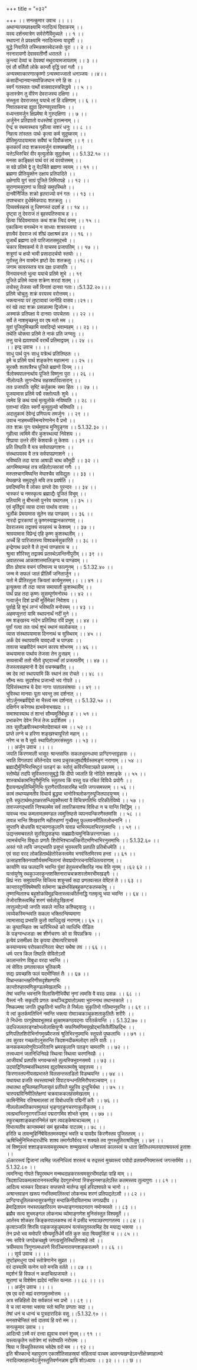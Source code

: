 +++
title = "०३२"

+++
।। सनत्कुमार उवाच ।। ।।  
अथान्यत्सम्प्रवक्ष्यामि नरादित्यं दिवाकरम् ।।  
यस्य दर्शनमात्रेण सर्वरोगैर्विमुच्यते ।। १ ।।  
स्थापनां ते प्रवक्ष्यामि नरादित्यस्य यादृशी ।।  
युद्धे निवारिते तस्मिन्रक्तस्वेदजयोः पुरा ।। २ ।।  
नरनारायणौ देवाववतीर्णौ धरातले ।।  
कुन्त्यां देव्यां च देवक्यां मथुरायामजायताम् ।। ३ ।।  
एवं तौ वर्तितौ लोके कान्तौ वृद्धिं परां गतौ ।।  
अन्यस्मात्कारणात्कृष्णो ऽन्यस्माज्जातो धनञ्जयः ।।४।।  
कंसादीन्दानवान्सर्वान्निजघान रणे हि सः ।।  
स्वर्गं गतस्ततः पार्थो वासवादस्त्रसिद्धये ।। ५ ।।  
कृतास्त्रेण तु वीरेण देवराजस्य दक्षिणा ।।  
संस्तुता देवराजस्तु ययाचे तां हि दक्षिणाम् ।। ६ ।।  
निवातकवचा ह्युग्रा हिरण्यपुरवासिनः ।।  
वध्यन्तामर्जुन क्षिप्रमेषा मे गुरुदक्षिणा ।। ७ ।।  
अर्जुनेन प्रतिज्ञातो वधस्तेषां दुरात्मनाम् ।।  
ऐन्द्रं स रथमास्थाय गृहीत्वा सशरं धनुः ।। ८ ।।  
निहत्य तांस्ततः पार्थः कृत्वा कर्म सुदुष्करम् ।।  
प्रीतिमुत्पादयामास सर्वेषां च दिवौकसाम् ।। ९ ।।  
कृतकार्यं तदा शक्रस्त्वर्जुनं वाक्यमब्रवीत् ।।  
यत्तेऽभिरुचिरं वीर मृत्युलोके सुदुर्लभम् ।। 5.1.32.१० ।।  
मनसा काङ्क्षितं पार्थ वरं त्वं वरयोत्तमम् ।।  
स वव्रे प्रतिमे द्वे तु येऽर्चिते ब्रह्मणा स्वयम् ।। ११ ।।  
ब्रह्मणा प्रीतियुक्तेन दक्षाय प्रतिपादिते ।।  
दक्षेणापि युगं साग्रं पूजिते तिमिरापहे ।। १२ ।।  
सुराणामसुराणां च विग्रहे समुपस्थिते ।।  
दानवैर्निर्जितः शक्रो हृतराज्यो वनं गतः ।। १३ ।।  
तपश्चचार दुर्धर्षमेकपादः शतक्रतुः ।।  
दिव्यवर्षसहस्रं तु धिषणस्तं ददर्श ह ।। १४ ।।  
दृष्ट्वा तु देवराजं तं बृहस्पतिरुवाच ह ।।  
हित्वा त्रिदिवमायातः कथं शक्र त्विदं वनम् ।। १५ ।।  
एकाकिना वनस्थेन न साध्याः शत्रवस्त्वया ।।  
ज्ञात्वैवं देवराज त्वं शीघ्रं दक्षाश्रमं व्रज ।। १६ ।।  
पूजार्थे ब्रह्मणा दत्ते पारिजातसमुद्भवे ।।  
चकार विश्वकर्मा ये ते याचस्व प्रजापतिम् ।। १७ ।।  
शत्रूणां च क्षयो भावी प्रसादादर्चयो स्तयोः ।।  
गुरोस्तु तेन वाक्येन हृष्टो देवः शतक्रतुः ।।१८।।  
जगाम सत्वरस्तत्र यत्र दक्षः प्रजापतिः ।।  
विनयावनतो भूत्वा ययाचे प्रतिमे शुभे ।। १९  
पूजिते प्रतिमे व्यास शक्रेण शरदां शतम् ।।  
तयोस्तु तेजसा सर्वे विनाशं दानवा गताः।।5.1.32.२०।।।  
प्रतिमे चोचुतुः शक्रं वरयस्व वरोत्तमम्।।  
भक्त्यानया परं तुष्टावावां जानीहि वासव।।२१।।  
वरं वव्रे तदा शक्रः प्रसन्नात्मा द्विजोत्म।।  
अस्माकं प्रतिपक्षा ये दानवाः पापचेतसः ।। २२ ।।  
सर्वे ते नाशमृच्छन्तु वर एष मतो मम ।।  
युवां पूजितुमिच्छामि यावदिन्द्रो भवाम्यहम् ।। २३ ।।  
तथेति चोक्त्वा प्रतिमे ते नाकं प्रति जग्मतुः ।।  
तत्तु याचे ह्यवश्यार्थे वरार्थे प्रतिमाद्वयम् ।। २४ ।।  
।। इन्द्र उवाच ।। ।।  
साधु पार्थ पुनः साधु यत्रेत्थं प्रतितिष्ठतः ।।  
इमे च प्रतिमे पार्थ शङ्करेण महात्मना ।। २५ ।।  
सुरक्तैः शतपत्रैश्च पूजिते ब्रह्मणो दिनम् ।।।  
त्रैलोक्यपालनार्थाय पूजिते विष्णुना पुरा ।। २६ ।।  
नीलोत्पलैः सुगन्धैश्च सहस्रपरिवत्सरान् ।।  
ततः प्रजापतिः सृष्टिं कर्तुकामः समा हितः ।। २७ ।।  
पूजयामास प्रतिमे पद्मै रक्तोत्पलैः शुभैः ।।  
त्वमेव हि कथं पार्थ मृत्युलोके नयिष्यति ।। २८ ।।  
एताभ्यां रहितः स्वर्गो मृत्युतुल्यो भविष्यति ।।  
अदातुकामं देवेन्द्रं प्रणिपत्य तमर्जुनः ।। २९ ।।  
उवाच नाहमर्थ्यस्मिन्वरेणानेन वै प्रभो ।।  
ततः शक्रः पुनः पार्थमुवाच मुनिपुङ्गव ।। 5.1.32.३० ।।  
गृहीत्वा त्वमिमे वीर कुशस्थल्यां निवेशय ।।  
शिप्राया उत्तरे तीरे केशवार्कं तु केशवः ।। ३१ ।।  
प्रति तिष्ठति वै यत्र सर्वपापप्रणाशनः ।।  
संस्थापयस्व वै तत्र सर्वपापप्रणाशने ।।  
भविष्यति तदा यात्रा आषाढी चाथ कौमुदी ।। ३२ ।।  
आगमिष्याम्यहं तत्र सहितोऽप्सरसां गणैः ।।  
मरुतश्चागमिष्यन्ति मेघाश्चैव सविद्युतः ।। ३३ ।।  
मेघखण्डे समुद्भूते मयि तत्र प्रवर्षति ।।  
प्रवदिष्यन्ति वै लोकाः प्राप्तो देवः पुरन्दरः ।। ३४ ।।  
भास्करं च नमस्कृत्य ब्रह्माद्यैः पूजितं विभुम् ।।  
प्रतियामि तु बीभत्सो पुनरेव यथागतम् ।। ३५ ।।  
एवं मृर्तिद्वयं व्यास दत्त्वा पार्थाय वासवः ।।  
भूर्लोकं प्रेषयामास सूतेन सह पाण्डवम् ।। ३६ ।।  
नारदो द्वारकायां तु कृष्णस्याह्वानकारणात् ।।  
देवराजस्य तद्वाक्यं सरहस्यं च केशवम् ।। ३७ ।।  
श्रावयामास विप्रेन्द्रं एहि कृष्ण कुशस्थलीम् ।।  
अर्च्चे हि पारिजातस्य विश्वकर्मसुकारिते ।। ३८ ।।  
इन्द्रेणाथ प्रदत्ते वै ते तुभ्यं पाण्डवाय च ।।  
श्रुत्वा शौरिस्तु तद्वाक्यं प्रतस्थेऽवन्तिनीपुरीम् ।। ३९ ।।  
अवातरच्च आकाशात्तमालिङ्ग्य च पाण्डवम् ।।  
प्रीतः प्रोवाच वचनं परिष्वज्य च फाल्गुनम् ।। 5.1.32.४० ।।  
जन्म मे सफलं जातं प्रीतिर्मे जनितार्जुन ।।  
यतो मे प्रीतिरतुला क्रियतां कार्यमुत्तमम्।। ।। ४१ ।।  
इत्युक्त्वा तौ तदा व्यास समायातौ कुशस्थलीम् ।।  
पार्थं प्राह तदा कृष्णः सुसम्पूर्णमनोरथः ।। ४२ ।।  
गत्वार्जुन दिशं प्राचीं मूर्तिमेकां निवेशय ।।  
पूर्वाह्ने हि शुभं लग्नं भविष्यति मनोरमम् ।। ४३ ।।  
अहमप्युत्तरां यामि स्थापनार्थं नदीं मुने ।।  
मम शङ्खस्य नादेन प्रतितिष्ठ रविं प्रभुम् ।। ४४ ।।  
पूर्वां गत्वा ततः पार्थ शुभं स्थानं व्यलोकयत् ।।  
व्यास संस्थापयामास दिननाथं च सुस्थिरम् ।। ४५ ।।  
अर्कं देवं स्थापयामि यावद्दध्यौ च पाण्डवः ।।  
तावत्स चाब्रवीदेनं स्थानं कारय शोभनम् ।। ४६ ।।  
कथयामास पार्थाय तेजसा तेन दुःसहम् ।।  
सव्यसाची ततो भीतो दृष्ट्वार्च्चां तां प्रजल्पतीम् ।। ४७ ।।  
तेजस्त्वसहमानो वै देवं वचनमब्रवीत् ।।  
क्व देव त्वां स्थापयामि किं स्थानं तव रोचते ।। ४८ ।।  
सौम्य रूपः सुदर्शश्च प्रजाभ्यो भव गोपते ।।  
दिविसंस्थाश्च ये देवा नागाः पातालसंश्रयाः ।। ४९ ।।  
भुविस्था मानवाः पूता भवन्तु तव दर्शनात् ।।  
सोऽर्जुनमब्रवीद्देवो मा भैस्त्वं मम दर्शनात् ।। 5.1.32.५० ।।  
दक्षिणेन करेणाथ ह्यभयेनाभयप्रदः ।।  
समाश्वास्याथ तं शान्तं सौम्यमूर्तिर्बभूव ह ।। ५१ ।।  
प्रभाकरेण देवेन निजं तेजः प्रदर्शितम ।।  
ततः सूर्योऽब्रवीत्स्थानमेतदेवाचलं मम ।। ५२ ।।  
प्राप्ते लग्ने च हरिणा शङ्खश्चापूरितो महान् ।।  
नरेण च स वै सूर्यः स्थापितोऽमरसंस्तुतः ।। ५३ ।।  
।। अर्जुन उवाच ।। ।।  
जयति किरणमाली भासुरः श्रान्तसप्तिः सकलभुवनधामा प्राग्दिगन्ताट्टहासः ।।  
भवति विगतपापं कीर्तनादेव यस्य प्रचुरकलुषदोषैर्ग्रस्तमङ्गं नराणाम् ।। ५४ ।।  
ब्रह्माद्यैर्मुनिभिरभिष्टुतं पतङ्गं कः स्तोतुं कविरभिवाञ्छते प्रकामम् ।।  
स्तोष्येहं तदपि सुविस्तरात्सुबुद्धे किं दीपो ज्वलति हि नोदिते शशाङ्के ।। ५५ ।।  
शास्त्रार्थकामनिपुणैर्मुनिभिः स्तुतस्य किं वस्तु यन्न रचितं विविधैः प्रयोगैः ।।  
द्वैपायनप्रभृतिभिर्मुनिभिः पुराणैरापीतसारमिह भाति जगत्समस्तम् ।। ५६ ।।  
कामं तथाप्यहमतीव विचार्य ब्रुद्ध्या भानोस्त्रिलोकगुरुपूजितपादयुग्मम् ।।  
वृत्तैः स्फुटार्थमधुराक्षरसन्धियुक्तैस्त्वां वै विचित्रगतिभिः परिकीर्तयिष्ये ।। ५७ ।।  
तावज्जगद्भवति निश्चलमेव सर्वं तावत्क्रियाश्च विविधा न च यान्ति सिद्धिम् ।।  
यावच्च नाथ कमलामलमण्डल त्वमुत्तिष्ठसे व्यपनयन्किरणैस्तमांसि ।। ५८ ।।  
तावन्न भान्ति शिखराणि महीरुहाणां गुच्छैस्तु फुल्लवनमीलितलोचनानि ।।  
सुप्तानि बोधयसि षट्चरणाकुलानि यावन्न भाभिरमलाभिरनुत्तमाभिः ।। ५९ ।।  
उद्यन्तमम्बरतले सुरसिद्धसङ्घाः सब्रह्मदैत्यमुनिकिन्नरनागयक्षाः ।।  
त्वामर्चयन्ति विबुधाः प्रणतैः शिरोभिश्चञ्चत्किरीटमणिभाभिरनुत्तमाभिः ।। 5.1.32.६० ।।  
अस्तं गते त्वयि जगद्भवति प्रसुप्तं भूयस्त्वयि प्रतपति प्रतिबोधमेति ।।  
एवं सदा वरद लोकहितार्थहेतोरेकस्त्वमेव भगवंस्तिमिरस्य हन्ता ।। ६१ ।।  
उत्साहशक्तिनयशौर्यसमन्वितानां सेवाप्रयोगरचनाविधितत्पराणाम् ।।  
कार्याणि यन्न फलदानि भवन्ति पुंसां हेतुस्त्वभक्तिरिह नाथ वेति नूनम् ।।६२ ६२ ।।  
यत्संयुगेषु रथकुञ्जरकुन्तशक्तिनाराचचक्रशरतोमरभीमखड्गैः ।।  
क्षिप्रं नराः समुपयान्ति विजित्य शत्रून्सर्वं सदा प्रणतवत्सल वेष्टितं ते ।। ६३ ।।  
कान्तारदुर्गविषमेष्वपि वर्तमाना ऋक्षेभसिंहबहुकण्टकतस्करेषु ।।  
तृष्णान्विताश्च बहुशोकविमूढचित्तास्त्वत्कीर्तनाद्धि गतमृत्यु भया भवन्ति ।। ६४ ।।  
तेजोराशिस्त्वमिह शरणं सर्वतोदुःखितानां  
त्वत्तुल्योऽन्यो जगति सकले नास्ति कश्चिद्दयालुः ।।  
त्वय्येकस्मिन्भवति सकला भक्तिरन्विष्यमाणा  
त्वामासाद्य प्रभवति कुतो व्याधिदुःखं नराणाम्।। ६५ ।।  
कः कुष्ठाभिहतः क्व चारिभिरथो को व्याधिभिः पीडितः  
के पङ्ग्वन्धजडाः क्व शीर्णचरणः को वा विपन्नक्रियः ।।  
इत्येवं प्रसमीक्ष्य देव कृपया दोषात्परित्रायसे  
कस्यान्यस्य परोपकारनिरता चेष्टा यथैषा तव ।। ६६ ।।  
धर्मः परत्र किल तिष्ठति सेवितोऽसौ  
कालान्तरेण विबुधा वरदा भवन्ति ।।  
त्वं सेवितः प्रणतवत्सल भूतिकामैः  
सद्यः प्रयच्छसि फलं यदभीप्सितं तैः ।। ६७ ।।  
विभ्रान्तकान्तहरिणीसदृशेक्षणाभिः  
कान्तोरुहारमणिकुण्डलमेखलाभिः ।।  
तेषां भवन्ति भवनानि विलासिनीभिर्येषां नृणां त्वमसि वै वरदः प्रसन्नः ।। ६८ ।।  
यैस्त्वं नरैः सकृदपि प्रणतः कथञ्चिद्ध्यातोऽथवा भुवननाथ तथान्तकाले ।।  
निष्कल्मषा जगति दुष्कृतिनो भवन्ति ते निर्मलाः सुकृतिनो गतिमाप्नुवन्ति ।। ६९ ।।  
ये त्वां कुतर्कमतिभिर्न नमन्ति भक्त्या रोमाञ्चकञ्चुकशताकुलितैः शरीरैः ।।  
ते निर्धनाः परगृहेष्ववभूतमन्नं क्षुत्क्षामकण्ठवदनाः परितर्कयन्ति ।। 5.1.32.७० ।।  
उदधिजलतरङ्गक्षोभलोलाक्षियुग्मैः सफणिमणिमयूखोद्भासितैर्लेलिहद्भिः ।।  
प्रणिपतितशिरोभिर्नागमुख्यैरजस्रं श्रुतिभिरनुपमाभिः स्तूयसे पुष्कलाभिः ।। ७१ ।।  
तव सुरवर गच्छतोऽनुसरन्ति त्रिदशनदीकमलोद्ग तानि वातैः ।।  
कनककमलरेणुपिञ्जरितानि भ्रमरकुलानि पतङ्ग चामराणि ।। ७२ ।।  
तत्त्वध्यानं जलनिधिनिवहे स्थित्वा स्थित्वा चरणनिवहैः ।।  
आजीवार्थं प्रतपसि भगवन्कस्ते तुल्यस्त्रिभुवनसमये ।। ७३ ।।  
उदयाद्रिनितम्बसंस्थितस्य ह्युदयेष्वस्तमयेषु चावृतस्य ।।  
किरणास्तपनीयसप्रभास्ते विलसन्तस्तडितो विडम्बयन्ति ।। ७४ ।।  
यथायथा व्रजति रथस्तवाम्बरे विपाटयन्धनतिमिरौघसञ्चयान् ।।  
तथातथा क्षुभितमहानिलासृतं प्रतीयते मुहुरिव दुन्दुभिर्यथा ।। ७५ ।।  
चारुपद्मविनिमीलितेक्षणां चक्रवाककलहंसमेखलाम् ।।  
कामिनीमिव रतिश्रमालसां तां विबोधयसि पद्मिनीं करैः ।। ७६ ।।  
नीललोलमतिकान्तमुत्पलं भृङ्गतुङ्गचरणाकुलीकृतम् ।।  
त्वत्प्रभाभिरनुरागरञ्जितं पद्मरागमिव शोभते भृशम् ।। ७७ ।।  
स्फुरच्छशाङ्कहारनिर्मलं खग त्वदङ्केष्वचञ्चलम् ।।  
विभात्यतीव कान्तमम्बरं समं बृहच्चैक पाटलम्।। ७८ ।।  
हरिति च तावन्मुहिर्निषेविततमस्यशुभं भवति च यावदैव किरणैस्तव पूजिततरम् ।।  
ऋषिभिर्मुनिभिरुदारधीभिः शाश्व तमार्गपरैर्वरद न शक्यते तव गुणस्तुतिराश्रयितुम् ।। ७९ ।।  
त्वं विष्णुस्त्वं शशाङ्कस्त्वमसुरमथनः शण्मुखस्त्वं धनेशस्त्वं कालस्त्वं च धाता क्षितिधरमलयापाश्रयस्त्वं हुताशः ।।  
ॐकारस्त्वं द्विजानां त्वमिह जलनिधित्वं शरस्त्वं च रुद्रस्त्वं मुख्यस्त्वं पयोदो व्रतयमनियमास्त्वं जगत्सर्वमेव ।। 5.1.32.८० ।।  
त्वमनिन्द्य गोपते त्रिपुरमथन मन्मथदाहकरस्त्वमसुरभीमदर्पहा पाहि माम् ।।  
त्रिदशाधिपकमलवराननस्त्वमिह देवगुरुर्भगवां स्त्रिभुवनमण्डलेऽस्ति कतमस्तव तुल्यगुणः ।। ८१ ।।  
आदित्य भास्कर दिवाकर सप्तसप्ते मार्तण्ड सूर्य हरिदश्वपते च भानो ।।  
अश्रान्तवाहन खरूप गभस्तिमालिंस्त्वां लोकनाथ शरणं प्रतिपद्यतेऽसौ ।। ८२ ।।  
प्राग्दिग्वधूतिलकभासुरकर्णपूर मन्दाकिनीदयितनाथ जगत्प्रदीप ।।  
हेमाद्रितापन नभस्तलहारिरत्न सन्ध्याङ्गनावदनराग नमोनमस्ते ।। ८३ ।।  
ब्रह्मैव सत्य शुभमङ्गल लोकनाथ व्योमाङ्गणेश मुनिसंस्तुत विश्वमूर्ते ।।  
आर्तस्य शोकहर किङ्करपालकश्च त्वं मे प्रसीद भगवञ्छरणागतस्य ।। ८४ ।।  
कृत्वाञ्जलिं शिरसि पङ्कजकुड्मलाभं यत्संस्तुतस्त्वमिह देव मयाद्य भक्त्या ।।  
तेन प्रभो भव ममोपरि सौम्यमूर्तिर्धर्मे मतिं कुरु सदा श्रियमूर्जितां च ।। ८५ ।।  
नमः सवित्रे जगदेकचक्षुषे जगत्प्रसूतिस्थितिनाशहे तवे ।।  
त्रयीमयाय त्रिगुणात्मधारणे विरञ्चिनारायणशङ्करात्मने ।। ८६ ।।  
।। सूर्य उवाच ।। ।।  
तुष्टोहमधुना पार्थ स्तोत्रेणानेन सुव्रत ।।  
वरं दास्यामि यत्नेन यत्ते मनसि वर्तते ।। ८७ ।।  
मद्दर्शनं हि विफलं न कदाचित्प्रजायते ।।  
शूराणां च विशेषेण ह्यदेयं नास्ति यत्नतः ।। ८८ ।। ।।  
।। अर्जुन उवाच ।। ।।  
एष एव वरो मह्यं वराणामुत्तमोत्तमः ।।  
अत्र सन्निहितो देव सर्वकालं भव प्रभो ।। ८९ ।।  
ये च त्वां मानवा भक्त्या स्तो ष्यन्ति प्रणताः सदा ।।  
तेषां धनं च धान्यं च पुत्रदारादिकं वसु ।।5.1.32.९० ।।  
मनसश्चेप्सितं सर्व दातव्यं हि वरो मम ।।  
सनत्कुमार उवाच ।।  
आदित्यो ऽस्मै वरं दत्त्वा ह्युवाच वचनं शुभम्।। ९१ ।।  
यस्त्वत्कृतेन स्तोत्रेण मां स्तोष्यति नरोत्तमः ।।  
श्रिया न विच्युतिस्तस्य भवेदेष वरो मम ।। ९२ ।।  
इति श्रीस्कान्दे महापुराण एकाशीतिसाहस्र्यां संहितायां पञ्चम आवन्त्यखण्डेऽवन्तीक्षेत्रमाहात्म्ये नरादित्यमाहात्म्येऽर्जुनस्तुतिवर्णनन्नाम द्वात्रिं शोऽध्यायः ।। ३२ ।। ।। छ ।।